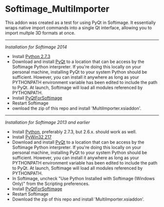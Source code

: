 Softimage_MultiImporter
=======================


This addon was created as a test for using PyQt in Softimage. It essentially wraps native import commands into a single Qt interface, allowing you to import multple 3D formats at once.

___
*Installation for Softimage 2014*
- Install [Python 2.7.3](http://www.python.org/ftp/python/2.7.3/python-2.7.3.amd64.msi)
- Download and install [PyQt](http://sourceforge.net/projects/pyqt/files/PyQt4/PyQt-4.10.3/PyQt4-4.10.3-gpl-Py2.7-Qt4.8.5-x64.exe/download ) to a location that can be access by the Softimage Python interpreter. If you're doing this locally on your personal machine, installing PyQt to your system Python should be sufficient. However, you can install it anywhere as long as your PYTHONPATH environment variable has been edited to include the path to PyQt. At launch, Softimage will load all modules referenced by PYTHONPATH.
- Install [PyQtForSoftimage](https://github.com/caron/PyQtForSoftimage)
- Restart Softimage
- ownload the zip of this repo and install 'MultiImporter.xsiaddon'.

___
*Installation for Softimage 2013 and earlier*
- Install [Python](http://www.python.org/download/releases/2.7.3/), preferably 2.7.3, but 2.6.x. should work as well.
- Install [PyWin32 217](http://sourceforge.net/projects/pywin32/files/pywin32/Build%20217/)
- Download and install [PyQt](http://sourceforge.net/projects/pyqt/files/PyQt4/PyQt-4.10.3/PyQt4-4.10.3-gpl-Py2.7-Qt4.8.5-x64.exe/download ) to a location that can be access by the Softimage Python interpreter. If you're doing this locally on your personal machine, installing PyQt to your system Python should be sufficient. However, you can install it anywhere as long as your PYTHONPATH environment variable has been edited to include the path to PyQt. At launch, Softimage will load all modules referenced by PYTHONPATH.
- In Softimage, uncheck "Use Python Installed with Softimage (Windows Only)" from the Scripting preferences.
- Install [PyQtForSoftimage](https://github.com/caron/PyQtForSoftimage)
- Restart Softimage
- Download the zip of this repo and install 'MultiImporter.xsiaddon'.
